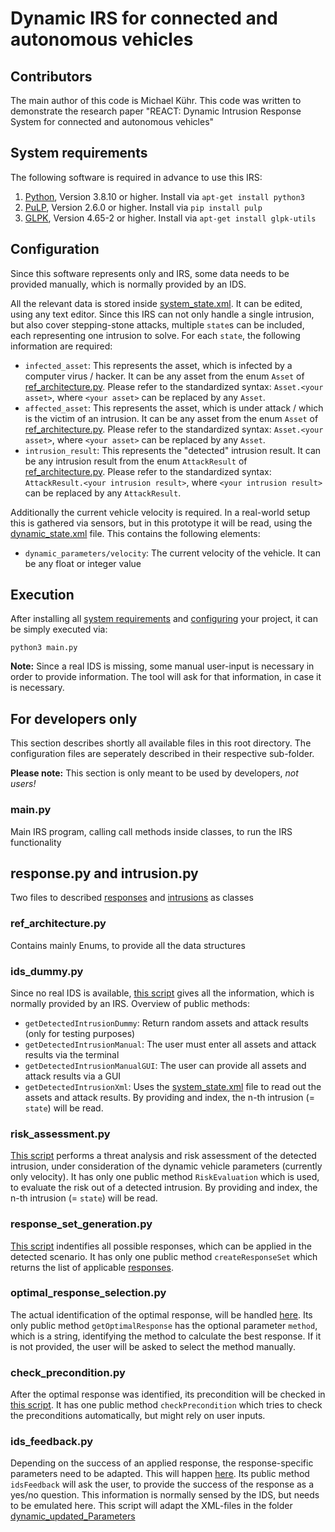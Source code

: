 Dynamic IRS for connected and autonomous vehicles
=========================================
## Contributors
The main author of this code is Michael Kühr.  This code was written  to demonstrate the research paper "REACT: Dynamic Intrusion Response System for connected and autonomous vehicles" 

## System requirements
The following software is required in advance to use this IRS:

1. [Python](https://www.python.org/downloads/), Version 3.8.10 or higher. Install via `apt-get install python3`
2. [PuLP](https://coin-or.github.io/pulp/index.html), Version 2.6.0 or higher. Install via `pip install pulp`
3. [GLPK](https://www.gnu.org/software/glpk/), Version 4.65-2 or higher. Install via `apt-get install glpk-utils`

## Configuration

Since this software represents only and IRS, some data needs to be provided manually, which is normally provided by an IDS.

All the relevant data is stored inside [system_state.xml](./system_state.xml). It can be edited, using any text editor. Since this IRS can not only handle a single intrusion, but also cover stepping-stone attacks, multiple `state`s can be included, each representing one intrusion to solve. For each `state`, the following information are required:

* `infected_asset`: This represents the asset, which is infected by a computer virus / hacker. It can be any asset from the enum `Asset` of [ref_architecture.py](./ref_architecture.py). Please refer to the standardized syntax: `Asset.<your asset>`, where `<your asset>` can be replaced by any `Asset`.
* `affected_asset`: This represents the asset, which is under attack / which is the victim of an intrusion. It can be any asset from the enum `Asset` of [ref_architecture.py](./ref_architecture.py). Please refer to the standardized syntax: `Asset.<your asset>`, where `<your asset>` can be replaced by any `Asset`.
* `intrusion_result`: This represents the "detected" intrusion result. It can be any intrusion result from the enum `AttackResult` of [ref_architecture.py](./ref_architecture.py). Please refer to the standardized syntax: `AttackResult.<your intrusion result>`, where `<your intrusion result>` can be replaced by any `AttackResult`.

Additionally the current vehicle velocity is required. In a real-world setup this is gathered via sensors, but in this prototype it will be read, using the [dynamic_state.xml](./dynamic_state.xml) file. This contains the following elements:

* `dynamic_parameters/velocity`: The current velocity of the vehicle. It can be any float or integer value

## Execution
After installing all [system requirements](#system-requirements) and [configuring](#configuration) your project, it can be simply executed via:

```
python3 main.py
```

**Note:** Since a real IDS is missing, some manual user-input is necessary in order to provide information. The tool will ask for that information, in case it is necessary.

## For developers only
This section describes shortly all available files in this root directory. The configuration files are seperately described in their respective sub-folder.

**Please note:** This section is only meant to be used by developers, _not users!_

### main.py
Main IRS program, calling call methods inside classes, to run the IRS functionality

## response.py and intrusion.py
Two files to described [responses](./response.py) and [intrusions](./intrusion.py) as classes

### ref_architecture.py
Contains mainly Enums, to provide all the data structures

### ids_dummy.py
Since no real IDS is available, [this script](./ids_dummy.py) gives all the information, which is normally provided by an IRS. Overview of public methods:

* `getDetectedIntrusionDummy`: Return random assets and attack results (only for testing purposes)
* `getDetectedIntrusionManual`: The user must enter all assets and attack results via the terminal
* `getDetectedIntrusionManualGUI`: The user can provide all assets and attack results via a GUI
* `getDetectedIntrusionXml`: Uses the [system_state.xml](./system_state.xml) file to read out the assets and attack results. By providing and index, the n-th intrusion (= `state`) will be read.

### risk_assessment.py
[This script](./risk_assessment.py) performs a threat analysis and risk assessment of the detected intrusion, under consideration of the dynamic vehicle parameters (currently only velocity). It has only one public method `RiskEvaluation` which is used, to evaluate the risk out of a detected intrusion. By providing and index, the n-th intrusion (= `state`) will be read.

### response_set_generation.py
[This script](./response_set_generation.py) indentifies all possible responses, which can be applied in the detected scenario. It has only one public method `createResponseSet` which returns the list of applicable [responses](./response.py).

### optimal_response_selection.py
The actual identification of the optimal response, will be handled [here](./optimal_response_selection.py). Its only public method `getOptimalResponse` has the optional parameter `method`, which is a string, identifying the method to calculate the best response. If it is not provided, the user will be asked to select the method manually.

### check_precondition.py
After the optimal response was identified, its precondition will be checked in [this script](./check_precondition.py). It has one public method `checkPrecondition` which tries to check the preconditions automatically, but might rely on user inputs.

### ids_feedback.py
Depending on the success of an applied response, the response-specific parameters need to be adapted. This will happen [here](./ids_feedback.py). Its public method `idsFeedback` will ask the user, to provide the success of the response as a yes/no question. This information is normally sensed by the IDS, but needs to be emulated here. This script will adapt the XML-files in the folder [dynamic_updated_Parameters](./dynamic_updated_Parameters/)
